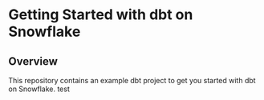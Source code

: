 # Getting Started with dbt on Snowflake

## Overview

This repository contains an example dbt project to get you started with dbt on Snowflake. 
test
